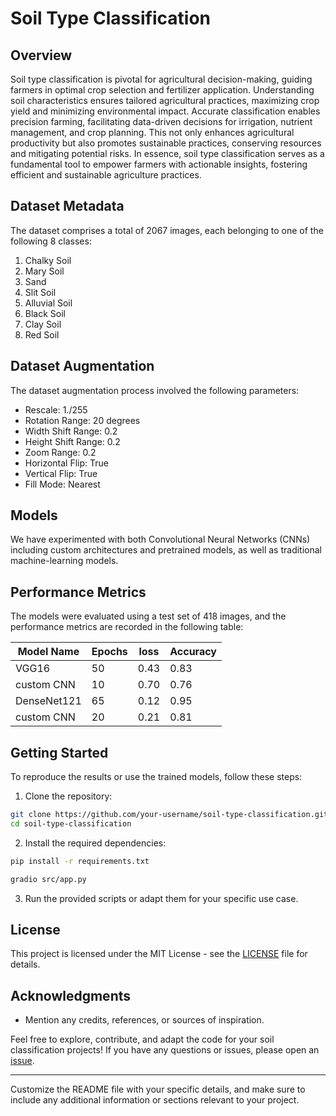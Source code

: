 

# Soil Type Classification

## Overview
Soil type classification is pivotal for agricultural decision-making, guiding farmers in optimal crop selection and fertilizer application. Understanding soil characteristics ensures tailored agricultural practices, maximizing crop yield and minimizing environmental impact. Accurate classification enables precision farming, facilitating data-driven decisions for irrigation, nutrient management, and crop planning. This not only enhances agricultural productivity but also promotes sustainable practices, conserving resources and mitigating potential risks. In essence, soil type classification serves as a fundamental tool to empower farmers with actionable insights, fostering efficient and sustainable agriculture practices.

## Dataset Metadata

The dataset comprises a total of 2067 images, each belonging to one of the following 8 classes:

1. Chalky Soil
2. Mary Soil
3. Sand
4. Slit Soil
5. Alluvial Soil
6. Black Soil
7. Clay Soil
8. Red Soil

## Dataset Augmentation

The dataset augmentation process involved the following parameters:

- Rescale: 1./255
- Rotation Range: 20 degrees
- Width Shift Range: 0.2
- Height Shift Range: 0.2
- Zoom Range: 0.2
- Horizontal Flip: True
- Vertical Flip: True
- Fill Mode: Nearest

## Models

We have experimented with both Convolutional Neural Networks (CNNs) including custom architectures and pretrained models, as well as traditional machine-learning models.

## Performance Metrics

The models were evaluated using a test set of 418 images, and the performance metrics are recorded in the following table:

|     Model Name      |     Epochs    |     loss    |     Accuracy    |
|---------------------|---------------|-------------|-----------------|
|     VGG16           |     50        |     0.43    |     0.83        |
|     custom   CNN    |     10        |     0.70    |     0.76        |
|     DenseNet121     |     65        |     0.12    |     0.95        |
|     custom   CNN    |     20        |     0.21    |     0.81        |

## Getting Started

To reproduce the results or use the trained models, follow these steps:

1. Clone the repository:

```bash
git clone https://github.com/your-username/soil-type-classification.git
cd soil-type-classification
```

2. Install the required dependencies:

```bash
pip install -r requirements.txt
```
```bash
gradio src/app.py
```

3. Run the provided scripts or adapt them for your specific use case.

## License

This project is licensed under the MIT License - see the [LICENSE](LICENSE) file for details.

## Acknowledgments

- Mention any credits, references, or sources of inspiration.

Feel free to explore, contribute, and adapt the code for your soil classification projects! If you have any questions or issues, please open an [issue](https://github.com/your-username/soil-type-classification/issues).

--- 

Customize the README file with your specific details, and make sure to include any additional information or sections relevant to your project.
